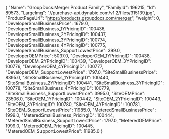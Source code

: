 {
    "Name": "GroupDocs.Merger Product Family",
    "FamilyId": 196215,
    "Id": 89573,
    "LargeImg": "//purchase-api.dynabic.com/v1.2/files/315139.jpg",
    "ProductPageUrl": "https://products.groupdocs.com/merger",
    "weight": 0,
    "DeveloperSmallBusinessPrice": 1679.0,
    "DeveloperSmallBusiness_1YPricingID": 100436,
    "DeveloperSmallBusiness_2YPricingID": 100437,
    "DeveloperSmallBusiness_3YPricingID": 100774,
    "DeveloperSmallBusiness_4YPricingID": 100775,
    "DeveloperSmallBusiness_SupportLowestPrice": 399.0,
    "DeveloperOEMPrice": 5037.0,
    "DeveloperOEM_1YPricingID": 100438,
    "DeveloperOEM_2YPricingID": 100439,
    "DeveloperOEM_3YPricingID": 100776,
    "DeveloperOEM_4YPricingID": 100777,
    "DeveloperOEM_SupportLowestPrice": 1797.0,
    "SiteSmallBusinessPrice": 8395.0,
    "SiteSmallBusiness_1YPricingID": 100440,
    "SiteSmallBusiness_2YPricingID": 100441,
    "SiteSmallBusiness_3YPricingID": 100778,
    "SiteSmallBusiness_4YPricingID": 100779,
    "SiteSmallBusiness_SupportLowestPrice": 3995.0,
    "SiteOEMPrice": 23506.0,
    "SiteOEM_1YPricingID": 100442,
    "SiteOEM_2YPricingID": 100443,
    "SiteOEM_3YPricingID": 100780,
    "SiteOEM_4YPricingID": 100781,
    "SiteOEM_SupportLowestPrice": 11985.0,
    "MeteredSmallBusinessPrice": 1999.0,
    "MeteredSmallBusiness_PricingID": 100444,
    "MeteredSmallBusiness_SupportLowestPrice": 1797.0,
    "MeteredOEMPrice": 1999.0,
    "MeteredOEM_PricingID": 100445,
    "MeteredOEM_SupportLowestPrice": 11985.0
}
